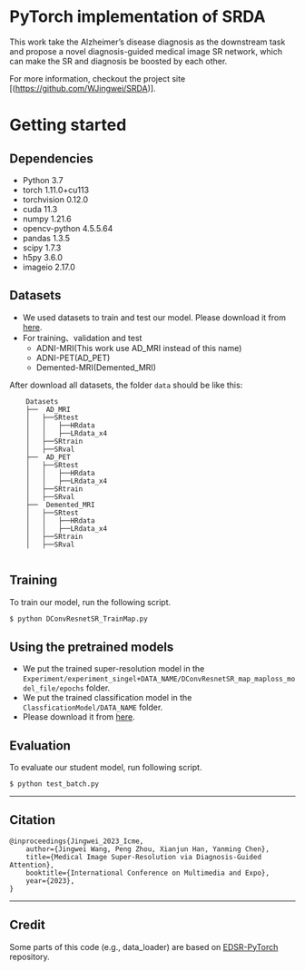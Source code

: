 # PyTorch implementation of SRDA

This work take the Alzheimer’s disease diagnosis as the downstream task and propose a novel diagnosis-guided medical image SR network, which can make the SR and diagnosis be boosted by each other. 

For more information, checkout the project site [(https://github.com/WJingwei/SRDA)].

# Getting started 

## Dependencies
* Python 3.7
* torch 1.11.0+cu113
* torchvision 0.12.0
* cuda 11.3
* numpy 1.21.6
* opencv-python 4.5.5.64
* pandas 1.3.5
* scipy 1.7.3
* h5py 3.6.0
* imageio 2.17.0


## Datasets
* We used datasets to train and test our model. Please download it from [here](https://pan.baidu.com/s/14MdYprk7Lpo3A5lfzxd-FA?pwd=0718).
* For training、validation and test
    -  ADNI-MRI(This work use AD_MRI instead of this name)
    -  ADNI-PET(AD_PET)
    -  Demented-MRI(Demented_MRI)


After download all datasets, the folder ```data``` should be like this:
```
    Datasets
    ├──  AD_MRI
    │   ├──SRtest
    │   │   ├──HRdata
    │   │   ├──LRdata_x4
    │   ├──SRtrain
    │   ├──SRval
    ├──  AD_PET
    │   ├──SRtest
    │   │   ├──HRdata
    │   │   ├──LRdata_x4
    │   ├──SRtrain
    │   ├──SRval
    ├──  Demented_MRI
    │   ├──SRtest
    │   │   ├──HRdata
    │   │   ├──LRdata_x4
    │   ├──SRtrain
    │   ├──SRval
         
```

## Training
To train our model, run the following script. 
```bash
$ python DConvResnetSR_TrainMap.py
```

## Using the pretrained models
* We put the trained super-resolution model in the ``Experiment/experiment_singel+DATA_NAME/DConvResnetSR_map_maploss_model_file/epochs`` folder. <br>
* We put the trained classification model in the ``ClassficationModel/DATA_NAME`` folder. <br>
* Please download it from [here](https://pan.baidu.com/s/14MdYprk7Lpo3A5lfzxd-FA?pwd=0718).

## Evaluation
To evaluate our student model, run following script. 
```
$ python test_batch.py
```

---
## Citation

```
@inproceedings{Jingwei_2023_Icme,
    author={Jingwei Wang, Peng Zhou, Xianjun Han, Yanming Chen},
    title={Medical Image Super-Resolution via Diagnosis-Guided Attention},
    booktitle={International Conference on Multimedia and Expo},
    year={2023},
}
```
---
## Credit
Some parts of this code (e.g., data_loader) are based on [EDSR-PyTorch](https://github.com/thstkdgus35/EDSR-PyTorch) repository.

